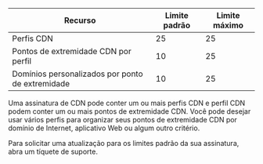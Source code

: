 
| Recurso | Limite padrão | Limite máximo | 
| --- | --- | --- |
| Perfis CDN |25 |25 |
| Pontos de extremidade CDN por perfil |10 |25 |
| Domínios personalizados por ponto de extremidade |10 |25 |

Uma assinatura de CDN pode conter um ou mais perfis CDN e perfil CDN podem conter um ou mais pontos de extremidade CDN. Você pode desejar usar vários perfis para organizar seus pontos de extremidade CDN por domínio de Internet, aplicativo Web ou algum outro critério. 

Para solicitar uma atualização para os limites padrão da sua assinatura, abra um tíquete de suporte. 

